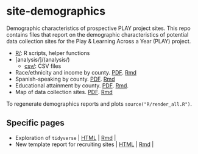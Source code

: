 # site-demographics

Demographic characteristics of prospective PLAY project sites. This repo contains files that report on the demographic characteristics of potential data collection sites for the Play & Learning Across a Year (PLAY) project.

- [R/](R/): R scripts, helper functions
- [analysis/]/(analysis/)
    + [csv/](analysis/csv/): CSV files
- Race/ethnicity and income by county. [PDF](site_demographics.pdf). [Rmd](site_demographics.Rmd)
- Spanish-speaking by county. [PDF](spanish_speaking.pdf). [Rmd](spanish_speaking.Rmd)
- Educational attainment by county. [PDF](educational_attainment.pdf). [Rmd](educational_attainment.Rmd).
- Map of data collection sites. [PDF](site_demo_map.pdf). [Rmd](site_demo_map.Rmd)

To regenerate demographics reports and plots `source("R/render_all.R")`.

## Specific pages

- Exploration of `tidyverse` | [HTML](https://play-behaviorome.github.io/site-demographics/tidycensus.html) | [Rmd](https://play-behaviorome.github.io/site-demographics/tidycensus.Rmd) |
- New template report for recruiting sites | [HTML](https://play-behaviorome.github.io/site-demographics/PLAY-recruiting-site-report.html) | [Rmd](https://play-behaviorome.github.io/site-demographics/PLAY-recruiting-site-report.Rmd) |
